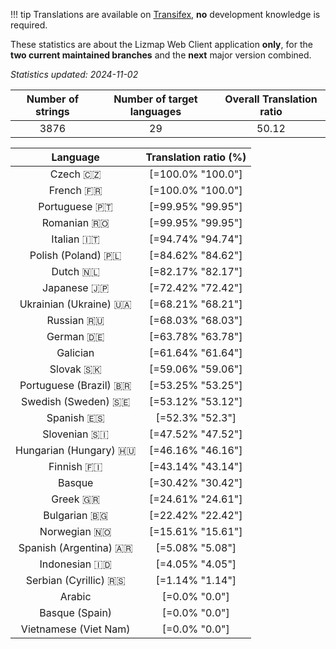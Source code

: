 <!--
DO NOT EDIT THIS FILE DIRECTLY.
It is generated automatically by transifex_stats.py in the scripts folder.
-->

!!! tip
    Translations are available on [Transifex](https://www.transifex.com/3liz-1/lizmap-locales/), **no** development
    knowledge is required.

These statistics are about the Lizmap Web Client application **only**, for the **two current
maintained branches** and the **next** major version combined.

*Statistics updated: 2024-11-02*

| Number of strings | Number of target languages | Overall Translation ratio |
|:-:|:-:|:-:|
3876|29|50.12

| Language | Translation ratio (%) |
|:-:|:-:|
Czech 🇨🇿 |[=100.0% "100.0"]|
French 🇫🇷 |[=100.0% "100.0"]|
Portuguese 🇵🇹 |[=99.95% "99.95"]|
Romanian 🇷🇴 |[=99.95% "99.95"]|
Italian 🇮🇹 |[=94.74% "94.74"]|
Polish (Poland) 🇵🇱 |[=84.62% "84.62"]|
Dutch 🇳🇱 |[=82.17% "82.17"]|
Japanese 🇯🇵 |[=72.42% "72.42"]|
Ukrainian (Ukraine) 🇺🇦 |[=68.21% "68.21"]|
Russian 🇷🇺 |[=68.03% "68.03"]|
German 🇩🇪 |[=63.78% "63.78"]|
Galician  |[=61.64% "61.64"]|
Slovak 🇸🇰 |[=59.06% "59.06"]|
Portuguese (Brazil) 🇧🇷 |[=53.25% "53.25"]|
Swedish (Sweden) 🇸🇪 |[=53.12% "53.12"]|
Spanish 🇪🇸 |[=52.3% "52.3"]|
Slovenian 🇸🇮 |[=47.52% "47.52"]|
Hungarian (Hungary) 🇭🇺 |[=46.16% "46.16"]|
Finnish 🇫🇮 |[=43.14% "43.14"]|
Basque  |[=30.42% "30.42"]|
Greek 🇬🇷 |[=24.61% "24.61"]|
Bulgarian 🇧🇬 |[=22.42% "22.42"]|
Norwegian 🇳🇴 |[=15.61% "15.61"]|
Spanish (Argentina) 🇦🇷 |[=5.08% "5.08"]|
Indonesian 🇮🇩 |[=4.05% "4.05"]|
Serbian (Cyrillic) 🇷🇸 |[=1.14% "1.14"]|
Arabic  |[=0.0% "0.0"]|
Basque (Spain)  |[=0.0% "0.0"]|
Vietnamese (Viet Nam)  |[=0.0% "0.0"]|

